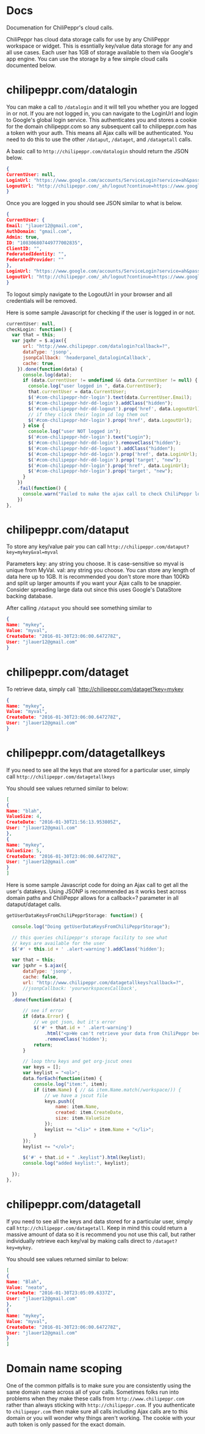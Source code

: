 # Docs
Documenation for ChiliPeppr's cloud calls.

ChiliPeppr has cloud data storage calls for use by any ChiliPeppr workspace or widget. This is essntially key/value data storage for any and all use cases. Each user has 1GB of storage available to them via Google's app engine. You can use the storage by a few simple cloud calls documented below.

# chilipeppr.com/datalogin

You can make a call to `/datalogin` and it will tell you whether you are logged in or not. If you are not logged in, you can navigate to the LoginUrl and login to Google's global login service. This authenticates you and stores a cookie for the domain chilipeppr.com so any subsequent call to chilipeppr.com has a token with your auth. This means all Ajax calls will be authenticated. You need to do this to use the other `/dataput`, `/dataget`, and `/datagetall` calls.

A basic call to `http://chilipeppr.com/datalogin` should return the JSON below.

```json
{
CurrentUser: null,
LoginUrl: "https://www.google.com/accounts/ServiceLogin?service=ah&passive=true&continue=https://appengine.google.com/_ah/conflogin%3Fcontinue%3Dhttp://chilipeppr.com/&ltmpl=gm&shdf=ChYLEgZhaG5hbWUaCkNoaWxpUGVwcHIMEgJhaCIUDIFUs68E-AwFG0sRhqV3mL9W4zcoATIUMV9tuhJJyreZ2carM4r9jwJYLbU",
LogoutUrl: "http://chilipeppr.com/_ah/logout?continue=https://www.google.com/accounts/Logout%3Fcontinue%3Dhttps://appengine.google.com/_ah/logout%253Fcontinue%253Dhttp://chilipeppr.com/%26service%3Dah"
}
```
Once you are logged in you should see JSON similar to what is below.

```json
{
CurrentUser: {
Email: "jlauer12@gmail.com",
AuthDomain: "gmail.com",
Admin: true,
ID: "108306807449777002835",
ClientID: "",
FederatedIdentity: "",
FederatedProvider: ""
},
LoginUrl: "https://www.google.com/accounts/ServiceLogin?service=ah&passive=true&continue=https://appengine.google.com/_ah/conflogin%3Fcontinue%3Dhttp://chilipeppr.com/&ltmpl=gm&shdf=ChYLEgZhaG5hbWUaCkNoaWxpUGVwcHIMEgJhaCIUDIFUs68E-AwFG0sRhqV3mL9W4zcoATIUMV9tuhJJyreZ2carM4r9jwJYLbU",
LogoutUrl: "http://chilipeppr.com/_ah/logout?continue=https://www.google.com/accounts/Logout%3Fcontinue%3Dhttps://appengine.google.com/_ah/logout%253Fcontinue%253Dhttp://chilipeppr.com/%26service%3Dah"
}
```
To logout simply navigate to the LogoutUrl in your browser and all credentials will be removed.

Here is some sample Javascript for checking if the user is logged in or not.

```javascript
currentUser: null,
checkLogin: function() {
  var that = this;
  var jqxhr = $.ajax({
      url: "http://www.chilipeppr.com/datalogin?callback=?",
      dataType: 'jsonp',
      jsonpCallback: 'headerpanel_dataloginCallback',
      cache: true,
    }).done(function(data) {
      console.log(data);
      if (data.CurrentUser != undefined && data.CurrentUser != null) {
        console.log("user logged in ", data.CurrentUser);
        that.currentUser = data.CurrentUser;
        $('#com-chilipeppr-hdr-login').text(data.CurrentUser.Email);
        $('#com-chilipeppr-hdr-dd-login').addClass("hidden");
        $('#com-chilipeppr-hdr-dd-logout').prop('href', data.LogoutUrl);
        // if they click their login id log them out
        $('#com-chilipeppr-hdr-login').prop('href', data.LogoutUrl);
      } else {
        console.log("user NOT logged in");
        $('#com-chilipeppr-hdr-login').text("Login");
        $('#com-chilipeppr-hdr-dd-login').removeClass("hidden");
        $('#com-chilipeppr-hdr-dd-logout').addClass("hidden");
        $('#com-chilipeppr-hdr-dd-login').prop('href', data.LoginUrl);
        $('#com-chilipeppr-hdr-dd-login').prop('target', "new");
        $('#com-chilipeppr-hdr-login').prop('href', data.LoginUrl);
        $('#com-chilipeppr-hdr-login').prop('target', "new");
      }
    })
    .fail(function() {
      console.warn("Failed to make the ajax call to check ChiliPeppr login status");
    })
},
```

# chilipeppr.com/dataput

To store any key/value pair you can call `http://chilipeppr.com/dataput?key=mykey&val=myval`

Parameters
key: any string you choose. It is case-sensitive so myval is unique from MyVal.
val: any string you choose. You can store any length of data here up to 1GB. It is recommended you don't store more than 100Kb and split up larger amounts if you want your Ajax calls to be snappier. Consider spreading large data out since this uses Google's DataStore backing database. 

After calling `/dataput` you should see something similar to

```json
{
Name: "mykey",
Value: "myval",
CreateDate: "2016-01-30T23:06:00.647278Z",
User: "jlauer12@gmail.com"
}
```

# chilipeppr.com/dataget

To retrieve data, simply call `http://chilipeppr.com/dataget?key=mykey

```json
{
Name: "mykey",
Value: "myval",
CreateDate: "2016-01-30T23:06:00.647278Z",
User: "jlauer12@gmail.com"
}
```

# chilipeppr.com/datagetallkeys

If you need to see all the keys that are stored for a particular user, simply call `http://chilipeppr.com/datagetallkeys`

You should see values returned similar to below:

```json
[
{
Name: "blah",
ValueSize: 4,
CreateDate: "2016-01-30T21:56:13.953805Z",
User: "jlauer12@gmail.com"
},
{
Name: "mykey",
ValueSize: 5,
CreateDate: "2016-01-30T23:06:00.647278Z",
User: "jlauer12@gmail.com"
}
]
```

Here is some sample Javascript code for doing an Ajax call to get all the user's datakeys. Using JSONP is recommended as it works best across domain paths and ChiliPeppr allows for a callback=? parameter in all dataput/dataget calls.

```javascript
getUserDataKeysFromChiliPepprStorage: function() {

  console.log("Doing getUserDataKeysFromChiliPepprStorage");

  // this queries chilipeppr's storage facility to see what
  // keys are available for the user
  $('#' + this.id + ' .alert-warning').addClass('hidden');

  var that = this;
  var jqxhr = $.ajax({
      dataType: 'jsonp',
      cache: false,
      url: "http://www.chilipeppr.com/datagetallkeys?callback=?",
      //jsonpCallback: 'yourworkspacesCallback',
  })
  .done(function(data) {

      // see if error
      if (data.Error) {
          // we got json, but it's error
          $('#' + that.id + ' .alert-warning')
              .html("<p>We can't retrieve your data from ChiliPeppr because you are not logged in. Please login to ChiliPeppr to see your list of available data keys.</p><p>Error: " + data.Msg + "</p>")
              .removeClass('hidden');
          return;
      }

      // loop thru keys and get org-jscut ones
      var keys = [];
      var keylist = "<ol>";
      data.forEach(function(item) {
          console.log("item:", item);
          if (item.Name) { // && item.Name.match(/workspace/)) {
              // we have a jscut file
              keys.push({
                  name: item.Name,
                  created: item.CreateDate,
                  size: item.ValueSize
              });
              keylist += "<li>" + item.Name + "</li>";
          }
      });
      keylist += "</ol>";

      $('#' + that.id + " .keylist").html(keylist);
      console.log("added keylist:", keylist);

  });
},
```

# chilipeppr.com/datagetall

If you need to see all the keys and data stored for a particular user, simply call `http://chilipeppr.com/datagetall`. Keep in mind this could return a massive amount of data so it is recommend you not use this call, but rather individually retrieve each key/val by making calls direct to `/dataget?key=mykey`.

You should see values returned similar to below:

```json
[
{
Name: "Blah",
Value: "neato",
CreateDate: "2016-01-30T23:05:09.6337Z",
User: "jlauer12@gmail.com"
},
{
Name: "mykey",
Value: "myval",
CreateDate: "2016-01-30T23:06:00.647278Z",
User: "jlauer12@gmail.com"
}
]
```

# Domain name scoping

One of the common pitfalls is to make sure you are consistently using the same domain name across all of your calls. Sometimes folks run into problems when they make these calls from `http://www.chilipeppr.com` rather than always sticking with `http://chilipeppr.com`. If you authenticate to `chilipeppr.com` then make sure all calls including Ajax calls are to this domain or you will wonder why things aren't working. The cookie with your auth token is only passed for the exact domain.
